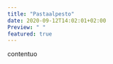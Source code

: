```yaml
---
title: "Pastaalpesto"
date: 2020-09-12T14:02:01+02:00
Preview: " "
featured: true
---
```

contentuo
